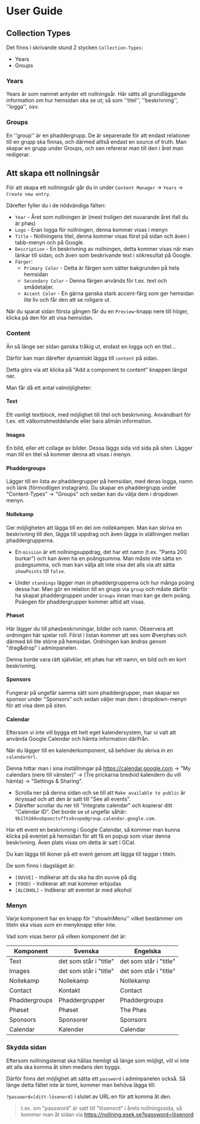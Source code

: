 
# User Guide

## Collection Types

Det finns i skrivande stund 2 stycken `Collection-Types`:

- Years
- Groups

### Years

Years är som namnet antyder ett nollningsår.
Här sätts all grundläggande information om hur hemsidan ska se ut; så som ''titel'', ''beskrivning'', ''logga'', osv.

### Groups

En ''group'' är en phaddergrupp. De är separerade för att endast relationer till en grupp ska finnas, och därmed alltså endast en source of truth.
Man skapar en grupp under Groups, och sen refererar man till den i året man redigerar.

## Att skapa ett nollningsår

För att skapa ett nollningsår går du in under `Content Manager` -> `Years` -> `Create new entry`.

Därefter fyller du i de nödvändiga fälten:

- `Year` - Året som nollningen är (mest troligen det nuvarande året ifall du är phøs)
- `Logo` - Eran logga för nollningen, denna kommer visas i menyn
- `Title` - Nollningens titel, denna kommer visas först på sidan och även i tabb-menyn och på Google.
- `Description` - En beskrivning av nollningen, detta kommer visas när man länkar till sidan, och även som beskrivande text i sökresultat på Google.
- `Färger`:
  - `Primary Color` - Detta är färgen som sätter bakgrunden på hela hemsidan
  - `Secondary Color` - Denna färgen används för t.ex. text och smådetaljer.
  - `Accent Color` - En gärna ganska stark accent-färg som ger hemsidan lite liv och får den att se roligare ut.

När du sparat sidan första gången får du en `Preview`-knapp nere till höger, klicka på den för att visa hemsidan.

### Content

Än så länge ser sidan ganska tråkig ut, endast en logga och en titel...

Därför kan man därefter dynamiskt lägga till `content` på sidan.

Detta görs via att klicka på "Add a component to content" knappen längst ner.

Man får då ett antal valmöjligheter:

#### Text

Ett vanligt textblock, med möjlighet till titel och beskrivning. Användbart för t.ex. ett välkomstmeddelande eller bara allmän information.

#### Images

En bild, eller ett collage av bilder. Dessa läggs sida vid sida på siten.
Lägger man till en titel så kommer denna att visas i menyn.

#### Phaddergroups

Lägger till en lista av phaddergrupper på hemsidan, med deras logga, namn och länk (förmodligen instagram).
Du skapar en phaddergrupp under "Content-Types" -> "Groups" och sedan kan du välja dem i dropdown menyn.

#### Nollekamp

Ger möjligheten att lägga till en del om nollekampen. Man kan skriva en beskrivning till den, lägga till uppdrag och även lägga in ställningen mellan phaddergrupperna.

- En `mission` är ett nollningsuppdrag, det har ett namn (t.ex. "Panta 200 burkar") och kan även ha en poängsumma. Man måste inte sätta en poängsumma, och man kan välja att inte visa det alls via att sätta `showPoints` till `false`.

- Under `standings` lägger man in phaddergrupperna och hur många poäng dessa har. Man gör en relation till en grupp via `group` och måste därför ha skapat phaddergruppen under `Groups` innan man kan ge dem poäng. Poängen för phaddergrupper kommer alltid att visas.

#### Phøset

Här lägger du till phøsbeskrivningar, bilder och namn.
Observera att ordningen här spelar roll. Först i listan kommer att ses som Øverphøs och därmed bli lite större på hemsidan. Ordningen kan ändras genom "drag&drop" i adminpanelen.

Denna borde vara rätt självklar, ett phøs har ett namn, en bild och en kort beskrivning.

#### Sponsors

Fungerar på ungefär samma sätt som phaddergrupper, man skapar en sponsor under "Sponsors" och sedan väljer man dem i dropdown-menyn för att visa dem på siten.

#### Calendar

Eftersom vi inte vill bygga ett helt eget kalendersystem, har vi valt att använda Google Calendar och hämta information därifrån.

När du lägger till en kalenderkomponent, så behöver du skriva in en `calendarUrl`.

Denna hittar man i sina inställningar på <https://calendar.google.com> -> "My calendars (nere till vänster)" -> (Tre prickarna bredvid kalendern du vill hämta) -> "Settings & Sharing".

- Scrolla ner på denna sidan och se till att `Make available to public` är ikryssad och att den är satt till "See all events".
- Därefter scrollar du ner till "Integrate calendar" och kopierar ditt "Calendar ID". Det borde se ut ungefär såhär: `9k1lh166vobpooctvffss6vvpo@group.calendar.google.com`.

Har ett event en beskrivning i Google Calendar, så kommer man kunna klicka på eventet på hemsidan för att få en popup som visar denna beskrivning.
Även plats visas om detta är satt i GCal.

Du kan lägga till ikoner på ett event genom att lägga till taggar i titeln.

De som finns i dagsläget är:

- `[OUVVE]` - Indikerar att du ska ha din ouvve på dig
- `[FOOD]` - Indikerar att mat kommer erbjudas
- `[ALCOHOL]` - Indikerar att eventet är med alkohol

### Menyn

Varje komponent har en knapp för ''showInMenu'' vilket bestämmer om titeln ska visas som en menyknapp eller inte.

Vad som visas beror på vilken komponent det är:

| **Komponent** | **Svenska**            | **Engelska**           |
|---------------|------------------------|------------------------|
| Text          | det som står i "title" | det som står i "title" |
| Images        | det som står i "title" | det som står i "title" |
| Nollekamp     | Nollekamp              | Nollekamp              |
| Contact       | Kontakt                | Contact                |
| Phaddergroups | Phaddergrupper         | Phaddergroups          |
| Phøset        | Phøset                 | The Phøs               |
| Sponsors      | Sponsorer              | Sponsors               |
| Calendar      | Kalender               | Calendar               |

### Skydda sidan

Eftersom nollningstemat ska hållas hemligt så länge som möjligt, vill vi inte att alla ska komma åt siten medans den byggs.

Därför finns det möjlighet att sätta ett `password` i adminpanelen också. Så länge detta fältet inte är tomt, kommer man behöva lägga till:

`?password=[ditt-lösenord]` i slutet av URL:en för att komma åt den.

> t.ex. om "password" är satt till "lösenord" i årets nollningssida, så kommer man åt sidan via <https://nollning.esek.se?password=lösenord>
